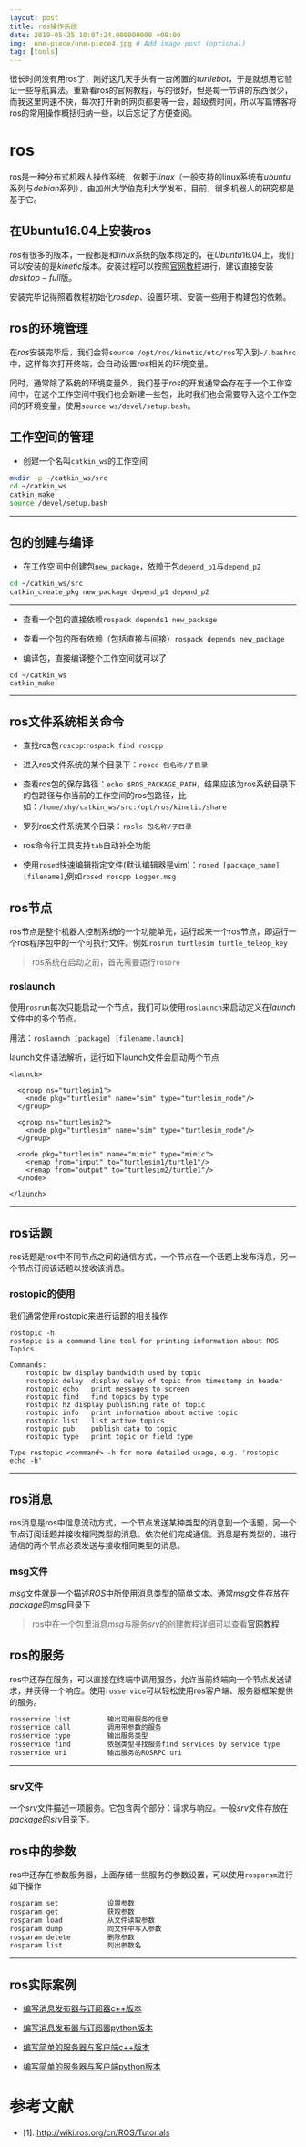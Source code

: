 ```yaml
---
layout: post
title: ros操作系统
date: 2019-05-25 10:07:24.000000000 +09:00
img:  one-piece/one-piece4.jpg # Add image post (optional)
tag: [tools]
---
```

很长时间没有用ros了，刚好这几天手头有一台闲置的$turtlebot$，于是就想用它验证一些导航算法。重新看ros的官网教程，写的很好，但是每一节讲的东西很少，而我这里网速不快，每次打开新的网页都要等一会，超级费时间，所以写篇博客将ros的常用操作概括归纳一些，以后忘记了方便查阅。

# ros
ros是一种分布式机器人操作系统，依赖于$linux$（一般支持的linux系统有$ubuntu$系列与$debian$系列），由加州大学伯克利大学发布，目前，很多机器人的研究都是基于它。

## 在Ubuntu16.04上安装ros
$ros$有很多的版本，一般都是和$linux$系统的版本绑定的，在$Ubuntu16.04$上，我们可以安装的是$kinetic$版本。安装过程可以按照[官网教程](http://wiki.ros.org/kinetic/Installation/Ubuntu)进行，建议直接安装$desktop-full$版。

安装完毕记得照着教程初始化$rosdep$、设置环境、安装一些用于构建包的依赖。

## ros的环境管理
在$ros$安装完毕后，我们会将`source /opt/ros/kinetic/etc/ros`写入到`~/.bashrc`中，这样每次打开终端，会自动设置$ros$相关的环境变量。

同时，通常除了系统的环境变量外，我们基于$ros$的开发通常会存在于一个工作空间中，在这个工作空间中我们也会新建一些包，此时我们也会需要导入这个工作空间的环境变量，使用`source ws/devel/setup.bash`。

## 工作空间的管理
- 创建一个名叫`catkin_ws`的工作空间
```bash
mkdir -p ~/catkin_ws/src
cd ~/catkin_ws
catkin_make
source /devel/setup.bash
```
---

## 包的创建与编译
- 在工作空间中创建包`new_package`，依赖于包`depend_p1`与`depend_p2`
```bash
cd ~/catkin_ws/src
catkin_create_pkg new_package depend_p1 depend_p2 
```
---

- 查看一个包的直接依赖`rospack depends1 new_packsge`

- 查看一个包的所有依赖（包括直接与间接）`rospack depends new_package`

- 编译包，直接编译整个工作空间就可以了
```
cd ~/catkin_ws
catkin_make
```
---

## ros文件系统相关命令
- 查找ros包`roscpp`:`rospack find roscpp`

- 进入ros文件系统的某个目录下：`roscd 包名称/子目录`

- 查看ros包的保存路径：`echo $ROS_PACKAGE_PATH`，结果应该为ros系统目录下的包路径与你当前的工作空间的ros包路径，比如：`/home/xhy/catkin_ws/src:/opt/ros/kinetic/share`

- 罗列ros文件系统某个目录：`rosls 包名称/子目录`

- ros命令行工具支持`tab`自动补全功能

- 使用`rosed`快速编辑指定文件(默认编辑器是vim)：`rosed [package_name] [filename]`,例如`rosed roscpp Logger.msg`

## ros节点
ros节点是整个机器人控制系统的一个功能单元，运行起来一个ros节点，即运行一个ros程序包中的一个可执行文件。例如`rosrun turtlesim turtle_teleop_key`

> ros系统在启动之前，首先需要运行`rosore`

### roslaunch
使用`rosrun`每次只能启动一个节点，我们可以使用`roslaunch`来启动定义在$launch$文件中的多个节点。

用法：`roslaunch [package] [filename.launch]`

launch文件语法解析，运行如下launch文件会启动两个节点
```
<launch>

  <group ns="turtlesim1">
    <node pkg="turtlesim" name="sim" type="turtlesim_node"/>
  </group>

  <group ns="turtlesim2">
    <node pkg="turtlesim" name="sim" type="turtlesim_node"/>
  </group>

  <node pkg="turtlesim" name="mimic" type="mimic">
    <remap from="input" to="turtlesim1/turtle1"/>
    <remap from="output" to="turtlesim2/turtle1"/>
  </node>

</launch>
```
---


## ros话题
ros话题是ros中不同节点之间的通信方式，一个节点在一个话题上发布消息，另一个节点订阅该话题以接收该消息。

### rostopic的使用
我们通常使用rostopic来进行话题的相关操作
```
rostopic -h
rostopic is a command-line tool for printing information about ROS Topics.

Commands:
    rostopic bw display bandwidth used by topic
    rostopic delay  display delay of topic from timestamp in header
    rostopic echo   print messages to screen
    rostopic find   find topics by type
    rostopic hz display publishing rate of topic    
    rostopic info   print information about active topic
    rostopic list   list active topics
    rostopic pub    publish data to topic
    rostopic type   print topic or field type

Type rostopic <command> -h for more detailed usage, e.g. 'rostopic echo -h'

```
---

## ros消息
ros消息是ros中信息流动方式，一个节点发送某种类型的消息到一个话题，另一个节点订阅话题并接收相同类型的消息。依次他们完成通信。消息是有类型的，进行通信的两个节点必须发送与接收相同类型的消息。

### msg文件
$msg$文件就是一个描述$ROS$中所使用消息类型的简单文本。通常$msg$文件存放在$package$的$msg$目录下

> ros中在一个包里消息$msg$与服务$srv$的创建教程详细可以查看[官网教程](http://wiki.ros.org/cn/ROS/Tutorials/CreatingMsgAndSrv)

## ros的服务
ros中还存在服务，可以直接在终端中调用服务，允许当前终端向一个节点发送请求，并获得一个响应。使用`rosservice`可以轻松使用ros客户端、服务器框架提供的服务。
```bash
rosservice list         输出可用服务的信息
rosservice call         调用带参数的服务
rosservice type         输出服务类型
rosservice find         依据类型寻找服务find services by service type
rosservice uri          输出服务的ROSRPC uri
```
---
### srv文件
一个$srv$文件描述一项服务。它包含两个部分：请求与响应。一般$srv$文件存放在$package$的$srv$目录下。

## ros中的参数
ros中还存在参数服务器，上面存储一些服务的参数设置，可以使用`rosparam`进行如下操作
```bash
rosparam set            设置参数
rosparam get            获取参数
rosparam load           从文件读取参数
rosparam dump           向文件中写入参数
rosparam delete         删除参数
rosparam list           列出参数名
```
---

## ros实际案例
- [编写消息发布器与订阅器c++版本](http://wiki.ros.org/cn/ROS/Tutorials/WritingPublisherSubscriber%28c%2B%2B%29)

- [编写消息发布器与订阅器python版本](http://wiki.ros.org/cn/ROS/Tutorials/WritingPublisherSubscriber%28python%29)

- [编写简单的服务器与客户端c++版本](http://wiki.ros.org/cn/ROS/Tutorials/WritingServiceClient%28c%2B%2B%29)

- [编写简单的服务器与客户端python版本](http://wiki.ros.org/cn/ROS/Tutorials/WritingServiceClient%28python%29)

# 参考文献
- [1]. http://wiki.ros.org/cn/ROS/Tutorials
